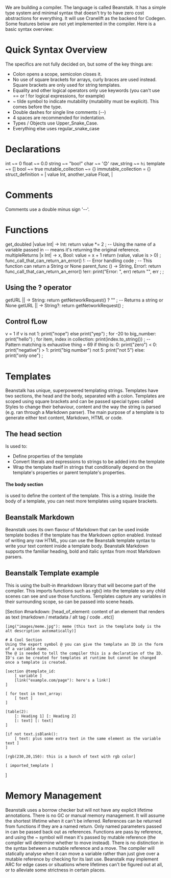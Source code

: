 We are building a compiler. The language is called Beanstalk. It has a simple type system and minimal syntax that doesn't try to have zero cost abstractions for everything. It will use Cranelift as the backend for Codegen. Some features below are not yet implemented in the compiler. Here is a basic syntax overview:
# Quick Syntax Overview
The specifics are not fully decided on, but some of the key things are:
- Colon opens a scope, semicolon closes it.
- No use of square brackets for arrays, curly braces are used instead. Square brackets are only used for string templates.
- Equality and other logical operators only use keywords (you can't use == or ! for logical expressions, for example)
- ~ tilde symbol to indicate mutability (mutability must be explicit). This comes before the type.
- Double dashes for single line comments (--)
- 4 spaces are recommended for indentation. 
- Types / Objects use Upper_Snake_Case.
- Everything else uses regular_snake_case
# Declarations
int ~= 0
float ~= 0.0
string ~= "boo!"
char ~= '😊'
raw_string ~= `hi`
template ~= []
bool ~= true
mutable_collection ~= {}
immutable_collection = {}
struct_definition = |
    value Int,
    another_value Float,
|
# Comments
Comments use a double minus sign '--'.
# Functions
get_doubled |value Int| -> Int:
    return value *= 2
;
-- Using the name of a variable passed in
-- means it's returning the original reference.
multipleReturns |x Int| -> x, Bool:
    value = x + 1
    return (value, value is > 0)
;
func_call_that_can_return_an_error() !:
    -- Error handling code
;
-- This function can return a String or None
parent_func () -> String, Error!:
    return func_call_that_can_return_an_error() !err:
        print("Error: ", err)
        return "", err
    ;
;
## Using the ? operator
getURL || -> String:
    return getNetworkRequest() ? ""
;
-- Returns a string or None
getURL || -> String?:
    return getNetworkRequest()
;
## Control fLow
v = 1
if v is not 1:
    print("nope")
else
    print("yep")
;
for -20 to big_number:
    print("hello")
;
for item, index in collection:
    print(index.to_string())
;
-- Pattern matching is exhaustive
thing = 69
if thing is:
    0: print("zero")
    < 0: print("negative")
    > 1: print("big number")
    not 5: print("not 5")
    else: print("only one")
;
# Templates
Beanstalk has unique, superpowered templating strings. Templates have two sections, the head and the body, separated with a colon. Templates are scoped using square brackets and can be passed special types called Styles to change their behaviour, content and the way the string is parsed (e.g. ran through a Markdown parser). The main purpose of a template is to generate either text content, Markdown, HTML or code.
## The head section
Is used to:
- Define properties of the template
- Convert literals and expressions to strings to be added into the template
- Wrap the template itself in strings that conditionally depend on the template's properties or parent template's properties.
#### The body section
is used to define the content of the template. This is a string. Inside the body of a template, you can nest more templates using square brackets. 
## Beanstalk Markdown
Beanstalk uses its own flavour of Markdown that can be used inside template bodies if the template has the Markdown option enabled. Instead of writing any raw HTML, you can use the Beanstalk template syntax to write your text content inside a template body. Beanstalk Markdown supports the familiar heading, bold and italic syntax from most Markdown parsers.
## Beanstalk Template example
This is using the built-in #markdown library that will become part of the compiler. This imports functions such as rgb() into the template so any child scenes can see and use those functions. Templates capture any variables in their surrounding scope, so can be passed into scene heads.

[Section #markdown:
    [head_of_element: content of an element that renders as text (markdown / metadata / alt tag / code ..etc)]

    [img("images/meme.jpg"): meme (this text in the template body is the alt description automatically)]

    # A Cool Section
    Using the export symbol @ you can give the template an ID in the form of a variable name. 
    The @ is needed to tell the compiler this is a declaration of the ID. 
    ID's can be created for templates at runtime but cannot be changed once a template is created.

    [section @template_id:
        [ variable ]
        [link("example.com/page"): here's a link!]
    ]

    [ for text in text_array: 
        [ text ]
    ]

    [table(2):
        [: Heading 1] [: Heading 2]
        [: text] [: text]
    ] 

    [if not text.isBlank():
        [ text: plus some extra text in the same element as the variable text ]
    ]

    [rgb(230,20,150): this is a bunch of text with rgb color]

    [ imported_template ]

]
# Memory Management
Beanstalk uses a borrow checker but will not have any explicit lifetime annotations. There is no GC or manual memory management. It will assume the shortest lifetime when it can't be inferred. References can be returned from functions if they are a named return. Only named parameters passed in can be passed back out as references. Functions are pass by reference, and using the ~ symbol will mean it's passed by mutable reference (the compiler will determine whether to move instead). There is no distinction in the syntax between a mutable reference and a move. The compiler will statically analyse when it can move a variable rather than just give over a mutable reference by checking for its last use. Beanstalk may implement ARC for edge cases or situations where lifetimes can't be figured out at all, or to alleviate some strictness in certain places.